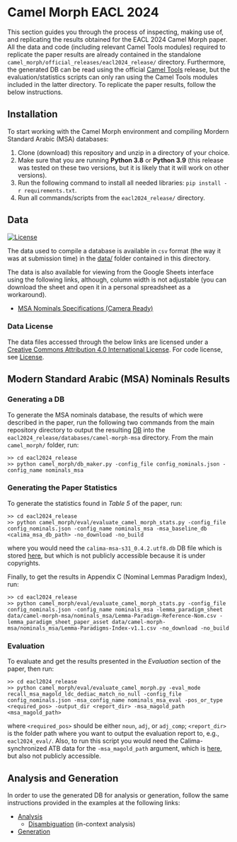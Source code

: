 # Camel Morph EACL 2024

This section guides you through the process of inspecting, making use of, and replicating the results obtained for the EACL 2024 Camel Morph paper. All the data and code (including relevant Camel Tools modules) required to replicate the paper results are already contained in the standalone `camel_morph/official_releases/eacl2024_release/` directory. Furthermore, the generated DB can be read using the official [Camel Tools](https://github.com/CAMeL-Lab/camel_tools) release, but the evaluation/statistics scripts can only ran using the Camel Tools modules included in the latter directory. To replicate the paper results, follow the below instructions.

## Installation

To start working with the Camel Morph environment and compiling Mordern Standard Arabic (MSA) databases:

1. Clone (download) this repository and unzip in a directory of your choice.
2. Make sure that you are running **Python 3.8** or **Python 3.9** (this release was tested on these two versions, but it is likely that it will work on other versions).
3. Run the following command to install all needed libraries: `pip install -r requirements.txt`.
4. Run all commands/scripts from the `eacl2024_release/` directory.

## Data

[![License](https://mirrors.creativecommons.org/presskit/buttons/80x15/svg/by.svg)](https://creativecommons.org/licenses/by/4.0/)

The data used to compile a database is available in `csv` format (the way it was at submission time) in the [data/](./data/) folder contained in this directory.

The data is also available for viewing from the Google Sheets interface using the following links, although, column width is not adjustable (you can download the sheet and open it in a personal spreadsheet as a workaround).

- [MSA Nominals Specifications (Camera Ready)](https://docs.google.com/spreadsheets/d/1T5-tY_bfvCW579P-NY7nOxxlq4P2MQ7vmWg_IWn_35Q/edit#gid=1109514510)

### Data License

The data files accessed through the below links are licensed under a [Creative Commons Attribution 4.0 International License](https://creativecommons.org/licenses/by/4.0/). For code license, see [License](#license).

## Modern Standard Arabic (MSA) Nominals Results

### Generating a DB

To generate the MSA nominals database, the results of which were described in the paper, run the following two commands from the main repository directory to output the resulting [DB](./databases/camel-morph-msa/msa_nom_eacl2024.db) into the `eacl2024_release/databases/camel-morph-msa` directory. From the main `camel_morph/` folder, run:

    >> cd eacl2024_release
    >> python camel_morph/db_maker.py -config_file config_nominals.json -config_name nominals_msa 

### Generating the Paper Statistics

To generate the statistics found in *Table 5* of the paper, run:

    >> cd eacl2024_release
    >> python camel_morph/eval/evaluate_camel_morph_stats.py -config_file config_nominals.json -config_name nominals_msa -msa_baseline_db <calima_msa_db_path> -no_download -no_build

where you would need the `calima-msa-s31_0.4.2.utf8.db` DB file which is stored [here](https://drive.google.com/file/d/1ggbUpaXJ_-jiGhmpGsMRpd9SwM0wZo17/view?usp=drive_link), but which is not publicly accessible because it is under copyrights.

Finally, to get the results in Appendix C (Nominal Lemmas Paradigm Index), run:

    >> cd eacl2024_release
    >> python camel_morph/eval/evaluate_camel_morph_stats.py -config_file config_nominals.json -config_name nominals_msa -lemma_paradigm_sheet data/camel-morph-msa/nominals_msa/Lemma-Paradigm-Reference-Nom.csv -lemma_paradigm_sheet_paper_asset data/camel-morph-msa/nominals_msa/Lemma-Paradigms-Index-v1.1.csv -no_download -no_build

### Evaluation

To evaluate and get the results presented in the *Evaluation* section of the paper, then run:

    >> cd eacl2024_release
    >> python camel_morph/eval/evaluate_camel_morph.py -eval_mode recall_msa_magold_ldc_dediac_match_no_null -config_file config_nominals.json -msa_config_name nominals_msa_eval -pos_or_type <required_pos> -output_dir <report_dir> -msa_magold_path <msa_magold_path>

where `<required_pos>` should be either `noun`, `adj`, or `adj_comp`; `<report_dir>` is the folder path where you want to output the evaluation report to, e.g., `eacl2024_eval/`. Also, to run this script you would need the Calima-synchronized ATB data for the `-msa_magold_path` argument, which is [here](https://drive.google.com/file/d/1mVWONav2pxIdwBTJQaZovGpUqUIe3eBa/view?usp=drive_link), but also not publicly accessible.

## Analysis and Generation

In order to use the generated DB for analysis or generation, follow the same instructions provided in the examples at the following links:

- [Analysis](https://camel-tools.readthedocs.io/en/latest/api/morphology/analyzer.html)
  - [Disambiguation](https://camel-tools.readthedocs.io/en/latest/api/disambig/mle.html) (in-context analysis)
- [Generation](https://camel-tools.readthedocs.io/en/latest/api/morphology/generator.html)
